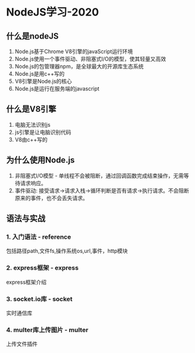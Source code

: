 # NodeJS学习-2020

## 什么是nodeJS  
1. Node.js基于Chrome V8引擎的javaScript运行环境  
2. Node.js使用一个事件驱动、非阻塞式I/O的模型，使其轻量又高效  
3. Node.js的包管理器npm，是全球最大的开源库生态系统  
4. Node.js是用c++写的  
5. V8引擎是Node.js的核心  
6. Node.js是运行在服务端的javascript  

## 什么是V8引擎
1. 电脑无法识别js  
2. js引擎是让电脑识别代码  
3. V8由c++写的  

## 为什么使用Node.js  
1. 非阻塞式I/O模型 - 单线程不会被阻断，通过回调函数完成结束操作，无需等待请求响应。  
2. 事件驱动: 接受请求->请求入栈->循环判断是否有请求->执行请求。不会阻断原来的事件，也不会丢失请求。  

## 语法与实战
### 1. 入门语法 - reference
包括路径path,文件fs,操作系统os,url,事件，http模块  

### 2. express框架 - express
express框架介绍

### 3. socket.io库 - socket  
实时通信库

### 4. multer库上传图片 - multer
上传文件插件